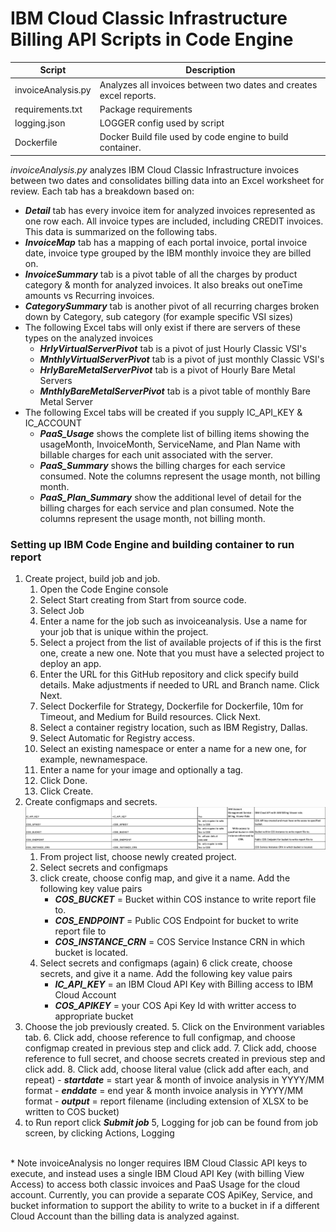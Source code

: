 # IBM Cloud Classic Infrastructure Billing API Scripts in Code Engine

Script | Description
------ | -----------
invoiceAnalysis.py | Analyzes all invoices between two dates and creates excel reports.
requirements.txt | Package requirements
logging.json | LOGGER config used by script
Dockerfile | Docker Build file used by code engine to build container.

*invoiceAnalysis.py* analyzes IBM Cloud Classic Infrastructure invoices between two dates and consolidates billing data into an
Excel worksheet for review.  Each tab has a breakdown based on:

   - ***Detail*** tab has every invoice item for analyzed invoices represented as one row each.  All invoice types are included, including CREDIT invoices.  This data is summarized on the following tabs.
   - ***InvoiceMap*** tab has a mapping of each portal invoice, portal invoice date, invoice type grouped by the IBM monthly invoice they are billed on.
   - ***InvoiceSummary*** tab is a pivot table of all the charges by product category & month for analyzed invoices. It also breaks out oneTime amounts vs Recurring invoices.
   - ***CategorySummary*** tab is another pivot of all recurring charges broken down by Category, sub category (for example specific VSI sizes)
   - The following Excel tabs will only exist if there are servers of these types on the analyzed invoices
        - ***HrlyVirtualServerPivot*** tab is a pivot of just Hourly Classic VSI's
        - ***MnthlyVirtualServerPivot*** tab is a pivot of just monthly Classic VSI's
        - ***HrlyBareMetalServerPivot*** tab is a pivot of Hourly Bare Metal Servers
        - ***MnthlyBareMetalServerPivot*** tab is a pivot table of monthly Bare Metal Server
   - The following Excel tabs will be created if you supply IC_API_KEY & IC_ACCOUNT
       - ***PaaS_Usage*** shows the complete list of billing items showing the usageMonth, InvoiceMonth, ServiceName, and Plan Name with billable charges for each unit associated with the server. 
       - ***PaaS_Summary*** shows the billing charges for each service consumed.  Note the columns represent the usage month, not billing month. 
       - ***PaaS_Plan_Summary*** show the additional level of detail for the billing charges for each service and plan consumed.  Note the columns represent the usage month, not billing month.


### Setting up IBM Code Engine and building container to run report
1. Create project, build job and job.
    1. Open the Code Engine console
    2. Select Start creating from Start from source code.
    3. Select Job
    4. Enter a name for the job such as invoiceanalysis. Use a name for your job that is unique within the project.
    5. Select a project from the list of available projects of if this is the first one, create a new one. Note that you must have a selected project to deploy an app.
    6. Enter the URL for this GitHub repository and click specify build details. Make adjustments if needed to URL and Branch name. Click Next.
    7. Select Dockerfile for Strategy, Dockerfile for Dockerfile, 10m for Timeout, and Medium for Build resources. Click Next.
    8.  Select a container registry location, such as IBM Registry, Dallas.
    9.  Select Automatic for Registry access.
    10. Select an existing namespace or enter a name for a new one, for example, newnamespace.
    11. Enter a name for your image and optionally a tag.
    12. Click Done.
    13. Click Create.
2. Create configmaps and secrets.
    ![env_variables.png](env_variables.png)
    1. From project list, choose newly created project.
    2. Select secrets and configmaps
    3. click create, choose config map, and give it a name. Add the following key value pairs
        - ***COS_BUCKET*** = Bucket within COS instance to write report file to.
        - ***COS_ENDPOINT*** = Public COS Endpoint for bucket to write report file to
        - ***COS_INSTANCE_CRN*** = COS Service Instance CRN in which bucket is located.
    4. Select secrets and configmaps (again)
    6 click create, choose secrets, and give it a name. Add the following key value pairs
         - ***IC_API_KEY*** = an IBM Cloud API Key with Billing access to IBM Cloud Account
         - ***COS_APIKEY*** = your COS Api Key Id with writter access to appropriate bucket
3. Choose the job previously created.
    5. Click on the Environment variables tab.
    6. Click add, choose reference to full configmap, and choose configmap created in previous step and click add.
    7. Click add, choose reference to full secret, and choose secrets created in previous step and click add.
    8. Click add, choose literal value (click add after each, and repeat)
        -  ***startdate*** = start year & month of invoice analysis in YYYY/MM format
        -  ***enddate*** = end year & month invoice analysis in YYYY/MM format
        -  ***output*** = report filename (including extension of XLSX to be written to COS bucket)
4. to Run report click ***Submit job***
5, Logging for job can be found from job screen, by clicking Actions, Logging
</br>
* Note invoiceAnalysis no longer requires IBM Cloud Classic API keys to execute, and instead uses a single IBM Cloud API Key
(with billing View Access) to access both classic invoices and PaaS Usage for the cloud account.   Currently, you can provide a separate COS ApiKey, 
Service, and bucket information to support the ability to write to a bucket in if a different Cloud Account than the billing data is analyzed against.